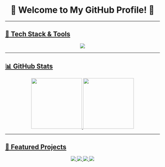 <h1 align="center">🚀 Welcome to My GitHub Profile! 👋</h1>

<p align="center">
  <a href="https://github.com/Jamheik"/>
</p>

---

## 🚀 Tech Stack & Tools  
<p align="center">
  <img src="https://skillicons.dev/icons?i=js,react,nodejs,postgresql,html,css,git,github" />
</p>

---

## 📊 GitHub Stats  
<p align="center">
  <img src="https://github-readme-stats.vercel.app/api?username=Jamheik&show_icons=true&theme=merko" height="165">
  <img src="https://github-readme-stats.vercel.app/api/top-langs/?username=Jamheik&layout=compact&theme=merko" height="165">
</p>

---

## 📌 Featured Projects  

<p align="center">
  <a href="https://github.com/Jamheik/bankautomat">
    <img src="https://img.shields.io/badge/-Bank Automat-222?style=for-the-badge&logo=github&logoColor=white">
  </a>
  <a href="https://github.com/Jamheik/spedenSpelit">
    <img src="https://img.shields.io/badge/-SpedenSpelit-222?style=for-the-badge&logo=github&logoColor=blue">
  </a>
  <a href="https://github.com/webProjectR10/MoviePage">
    <img src="https://img.shields.io/badge/-Movie Page-222?style=for-the-badge&logo=github&logoColor=green">
  </a>
  <a href="https://github.com/Jamheik/newsApp">
    <img src="https://img.shields.io/badge/-News App-222?style=for-the-badge&logo=github&logoColor=red">
  </a>
</p>

